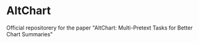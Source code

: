 # AltChart
Official repositorery for the paper "AltChart: Multi-Pretext Tasks for Better Chart Summaries"
